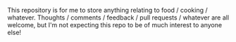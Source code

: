 This repository is for me to store anything relating to food / cooking / whatever.  Thoughts / comments / feedback / pull requests / whatever are all welcome, but I'm not expecting this repo to be of much interest to anyone else!
